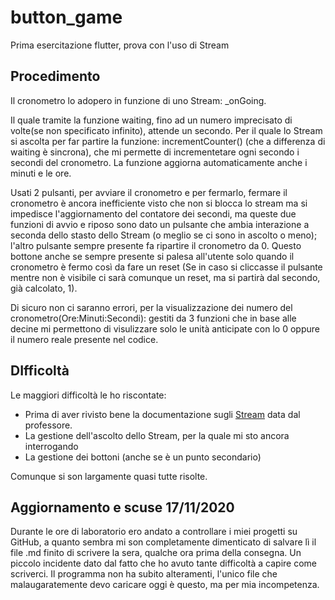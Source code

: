 # button_game

Prima esercitazione flutter, prova con l'uso di Stream

## Procedimento

Il cronometro lo adopero in funzione di uno Stream: _onGoing.

Il quale tramite la funzione waiting, fino ad un numero imprecisato di volte(se non specificato infinito), attende un secondo. 
Per il quale lo Stream si ascolta per far partire la funzione: incrementCounter() (che a differenza di waiting è sincrona), che mi permette di incrementetare ogni secondo i secondi del cronometro. La funzione aggiorna automaticamente anche i minuti e le ore.

Usati 2 pulsanti, per avviare il cronometro e per fermarlo, fermare il cronometro è ancora inefficiente visto che non si blocca lo stream ma si impedisce l'aggiornamento del contatore dei secondi, ma queste due funzioni di avvio e riposo sono dato un pulsante che ambia interazione a seconda dello stasto dello Stream (o meglio se ci sono in ascolto o meno); l'altro pulsante sempre presente fa ripartire il cronometro da 0. Questo bottone anche se sempre presente si palesa all'utente solo quando il cronometro è fermo così da fare un reset (Se in caso si cliccasse il pulsante mentre non è visibile ci sarà comunque un reset, ma si partirà dal secondo, già calcolato, 1).

Di sicuro non ci saranno errori, per la visualizzazione dei numero del cronometro(Ore:Minuti:Secondi): gestiti da 3 funzioni che in base alle decine mi permettono di visulizzare solo le unità anticipate con lo 0 oppure il numero reale presente nel codice.

## DIfficoltà

Le maggiori difficoltà le ho riscontate:

- Prima di aver rivisto bene la documentazione sugli [Stream](https://gitlab.com/divino.marchese/zuccante_src/wikis/dart/stream) data dal professore.
- La gestione dell'ascolto dello Stream, per la quale mi sto ancora interrogando
- La gestione dei bottoni (anche se è un punto secondario)

Comunque si son largamente quasi tutte risolte.

## Aggiornamento e scuse 17/11/2020

Durante le ore di laboratorio ero andato a controllare i miei progetti su GitHub, a quanto sembra mi son completamente dimenticato di salvare lì il file .md finito di scrivere la sera, qualche ora prima della consegna.
Un piccolo incidente dato dal fatto che ho avuto tante difficoltà a capire come scriverci.
Il programma non ha subito alteramenti, l'unico file che malaugaratemente devo caricare oggi è questo, ma per mia incompetenza.